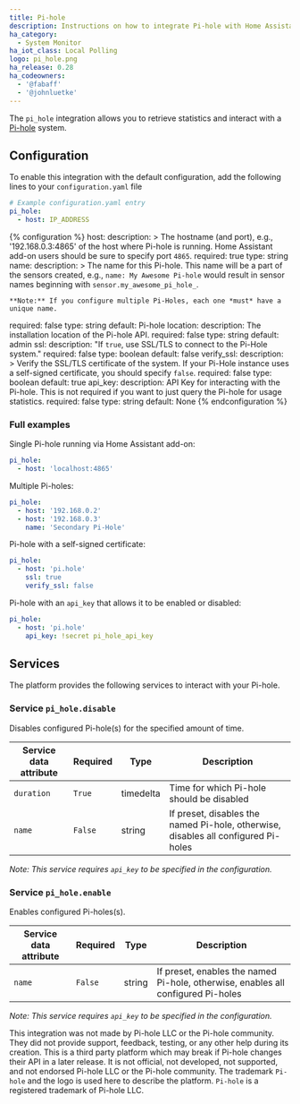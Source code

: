 ```yaml
---
title: Pi-hole
description: Instructions on how to integrate Pi-hole with Home Assistant.
ha_category:
  - System Monitor
ha_iot_class: Local Polling
logo: pi_hole.png
ha_release: 0.28
ha_codeowners:
  - '@fabaff'
  - '@johnluetke'
---
```


The `pi_hole` integration allows you to retrieve statistics and interact with a [Pi-hole](https://pi-hole.net/) system.

## Configuration

To enable this integration with the default configuration, add the following lines to your `configuration.yaml` file

```yaml
# Example configuration.yaml entry
pi_hole:
  - host: IP_ADDRESS
```

{% configuration %}
host:
  description: >
    The hostname (and port), e.g.,  '192.168.0.3:4865' of the host where Pi-hole is running. Home Assistant add-on users should be sure to specify port `4865`. 
  required: true
  type: string
name:
  description: >
    The name for this Pi-hole. This name will be a part of the sensors created, e.g.,  `name: My Awesome Pi-hole` would result in sensor names beginning with `sensor.my_awesome_pi_hole_`.

    **Note:** If you configure multiple Pi-Holes, each one *must* have a unique name.
  required: false
  type: string
  default: Pi-hole
location:
  description: The installation location of the Pi-hole API.
  required: false
  type: string
  default: admin
ssl:
  description: "If `true`, use SSL/TLS to connect to the Pi-Hole system."
  required: false
  type: boolean
  default: false
verify_ssl:
  description: >
    Verify the SSL/TLS certificate of the system. If your Pi-Hole instance uses a self-signed certificate, you should specify `false`.
  required: false
  type: boolean
  default: true
api_key:
  description: API Key for interacting with the Pi-hole. This is not required if you want to just query the Pi-hole for usage statistics.
  required: false
  type: string
  default: None
{% endconfiguration %}

### Full examples

Single Pi-hole running via Home Assistant add-on:

```yaml
pi_hole:
  - host: 'localhost:4865'
```

Multiple Pi-holes:

```yaml
pi_hole:
  - host: '192.168.0.2'
  - host: '192.168.0.3'
    name: 'Secondary Pi-Hole'
```

Pi-hole with a self-signed certificate:

```yaml
pi_hole:
  - host: 'pi.hole'
    ssl: true
    verify_ssl: false
```

Pi-hole with an `api_key` that allows it to be enabled or disabled:

```yaml
pi_hole:
  - host: 'pi.hole'
    api_key: !secret pi_hole_api_key
```

## Services

The platform provides the following services to interact with your Pi-hole.

### Service `pi_hole.disable`

Disables configured Pi-hole(s) for the specified amount of time.

| Service data attribute | Required | Type | Description |
| ---------------------- | -------- | -------- | ----------- |
| `duration` | `True` | timedelta | Time for which Pi-hole should be disabled |
| `name` | `False` | string | If preset, disables the named Pi-hole, otherwise, disables all configured Pi-holes |

_Note: This service requires `api_key` to be specified in the configuration._

### Service `pi_hole.enable`

Enables configured Pi-holes(s).

| Service data attribute | Required | Type | Description |
| ---------------------- | -------- | -------- | ----------- |
| `name` | `False` | string | If preset, enables the named Pi-hole, otherwise, enables all configured Pi-holes |

_Note: This service requires `api_key` to be specified in the configuration._

This integration was not made by Pi-hole LLC or the Pi-hole community. They did not provide support, feedback, testing, or any other help during its creation. This is a third party platform which may break if Pi-hole changes their API in a later release. It is not official, not developed, not supported, and not endorsed Pi-hole LLC or the Pi-hole community. The trademark `Pi-hole` and the logo is used here to describe the platform. `Pi-hole` is a registered trademark of Pi-hole LLC.
